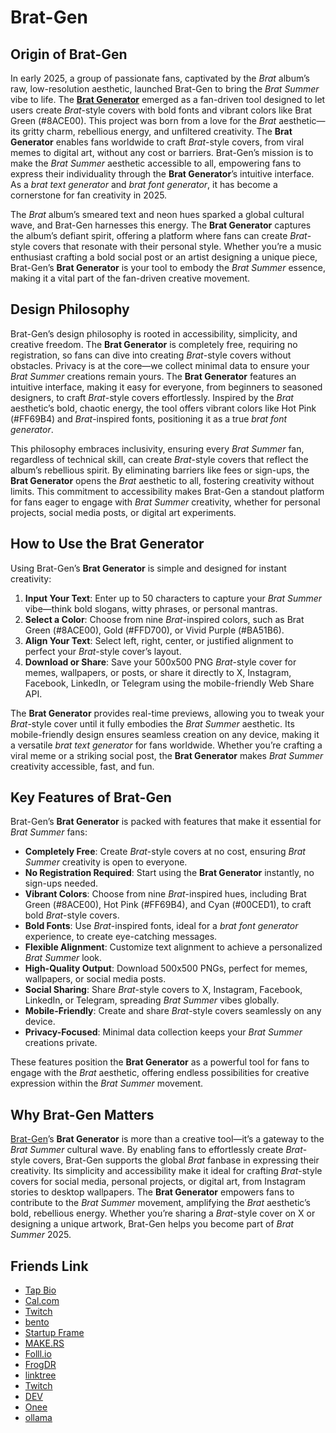 # Brat-Gen

## Origin of Brat-Gen  

In early 2025, a group of passionate fans, captivated by the *Brat* album’s raw, low-resolution aesthetic, launched Brat-Gen to bring the *Brat Summer* vibe to life. The **[Brat Generator](https://brat-gen.com)** emerged as a fan-driven tool designed to let users create *Brat*-style covers with bold fonts and vibrant colors like Brat Green (#8ACE00). This project was born from a love for the *Brat* aesthetic—its gritty charm, rebellious energy, and unfiltered creativity. The **Brat Generator** enables fans worldwide to craft *Brat*-style covers, from viral memes to digital art, without any cost or barriers. Brat-Gen’s mission is to make the *Brat Summer* aesthetic accessible to all, empowering fans to express their individuality through the **Brat Generator**’s intuitive interface. As a *brat text generator* and *brat font generator*, it has become a cornerstone for fan creativity in 2025.  

The *Brat* album’s smeared text and neon hues sparked a global cultural wave, and Brat-Gen harnesses this energy. The **Brat Generator** captures the album’s defiant spirit, offering a platform where fans can create *Brat*-style covers that resonate with their personal style. Whether you’re a music enthusiast crafting a bold social post or an artist designing a unique piece, Brat-Gen’s **Brat Generator** is your tool to embody the *Brat Summer* essence, making it a vital part of the fan-driven creative movement.

## Design Philosophy  

Brat-Gen’s design philosophy is rooted in accessibility, simplicity, and creative freedom. The **Brat Generator** is completely free, requiring no registration, so fans can dive into creating *Brat*-style covers without obstacles. Privacy is at the core—we collect minimal data to ensure your *Brat Summer* creations remain yours. The **Brat Generator** features an intuitive interface, making it easy for everyone, from beginners to seasoned designers, to craft *Brat*-style covers effortlessly. Inspired by the *Brat* aesthetic’s bold, chaotic energy, the tool offers vibrant colors like Hot Pink (#FF69B4) and *Brat*-inspired fonts, positioning it as a true *brat font generator*.  

This philosophy embraces inclusivity, ensuring every *Brat Summer* fan, regardless of technical skill, can create *Brat*-style covers that reflect the album’s rebellious spirit. By eliminating barriers like fees or sign-ups, the **Brat Generator** opens the *Brat* aesthetic to all, fostering creativity without limits. This commitment to accessibility makes Brat-Gen a standout platform for fans eager to engage with *Brat Summer* creativity, whether for personal projects, social media posts, or digital art experiments.

## How to Use the Brat Generator  

Using Brat-Gen’s **Brat Generator** is simple and designed for instant creativity:  

1. **Input Your Text**: Enter up to 50 characters to capture your *Brat Summer* vibe—think bold slogans, witty phrases, or personal mantras.  
2. **Select a Color**: Choose from nine *Brat*-inspired colors, such as Brat Green (#8ACE00), Gold (#FFD700), or Vivid Purple (#BA51B6).  
3. **Align Your Text**: Select left, right, center, or justified alignment to perfect your *Brat*-style cover’s layout.  
4. **Download or Share**: Save your 500x500 PNG *Brat*-style cover for memes, wallpapers, or posts, or share it directly to X, Instagram, Facebook, LinkedIn, or Telegram using the mobile-friendly Web Share API.  

The **Brat Generator** provides real-time previews, allowing you to tweak your *Brat*-style cover until it fully embodies the *Brat Summer* aesthetic. Its mobile-friendly design ensures seamless creation on any device, making it a versatile *brat text generator* for fans worldwide. Whether you’re crafting a viral meme or a striking social post, the **Brat Generator** makes *Brat Summer* creativity accessible, fast, and fun.

## Key Features of Brat-Gen  

Brat-Gen’s **Brat Generator** is packed with features that make it essential for *Brat Summer* fans:  

- **Completely Free**: Create *Brat*-style covers at no cost, ensuring *Brat Summer* creativity is open to everyone.  
- **No Registration Required**: Start using the **Brat Generator** instantly, no sign-ups needed.  
- **Vibrant Colors**: Choose from nine *Brat*-inspired hues, including Brat Green (#8ACE00), Hot Pink (#FF69B4), and Cyan (#00CED1), to craft bold *Brat*-style covers.  
- **Bold Fonts**: Use *Brat*-inspired fonts, ideal for a *brat font generator* experience, to create eye-catching messages.  
- **Flexible Alignment**: Customize text alignment to achieve a personalized *Brat Summer* look.  
- **High-Quality Output**: Download 500x500 PNGs, perfect for memes, wallpapers, or social media posts.  
- **Social Sharing**: Share *Brat*-style covers to X, Instagram, Facebook, LinkedIn, or Telegram, spreading *Brat Summer* vibes globally.  
- **Mobile-Friendly**: Create and share *Brat*-style covers seamlessly on any device.  
- **Privacy-Focused**: Minimal data collection keeps your *Brat Summer* creations private.  

These features position the **Brat Generator** as a powerful tool for fans to engage with the *Brat* aesthetic, offering endless possibilities for creative expression within the *Brat Summer* movement.

## Why Brat-Gen Matters  

[Brat-Gen](https://brat-gen.com)’s **Brat Generator** is more than a creative tool—it’s a gateway to the *Brat Summer* cultural wave. By enabling fans to effortlessly create *Brat*-style covers, Brat-Gen supports the global *Brat* fanbase in expressing their creativity. Its simplicity and accessibility make it ideal for crafting *Brat*-style covers for social media, personal projects, or digital art, from Instagram stories to desktop wallpapers. The **Brat Generator** empowers fans to contribute to the *Brat Summer* movement, amplifying the *Brat* aesthetic’s bold, rebellious energy. Whether you’re sharing a *Brat*-style cover on X or designing a unique artwork, Brat-Gen helps you become part of *Brat Summer* 2025.

## Friends Link

- [Tap Bio](https://tap.bio/@BratGenerator)
- [Cal.com](https://app.cal.com/duanhjlt)
- [Twitch](https://www.twitch.tv/duanhjlt/about)
- [bento](https://bento.me/brat-gen)
- [Startup Frame](https://startupfa.me/brat-gen)
- [MAKE.RS](https://make.rs/@duanhjlt/projects)
- [Folll.io](https://folll.io/brat-gen)
- [FrogDR](https://frogdr.com/brat-gen.com)
- [linktree](https://linktr.ee/bratgenerator1)
- [Twitch](https://www.twitch.tv/bratgenerator/about)
- [DEV](https://dev.to/duanhjlt)
- [Onee](https://onee.page/brat-gen)
- [ollama](https://ollama.com/brat-gen)